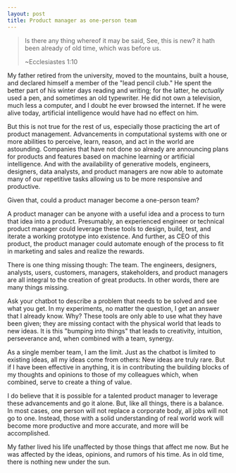 ```yaml
---
layout: post
title: Product manager as one-person team
---
```


>Is there any thing whereof it may be said, See, this is new? it hath been already of old time, which was before us.
>
>~Ecclesiastes 1:10
>

My father retired from the university, moved to the mountains, built a house, and declared himself a member of the "lead pencil club."  He spent the better part of his winter days reading and writing; for the latter, he *actually* used a pen, and sometimes an old typewriter.  He did not own a television, much less a computer, and I doubt he ever browsed the internet.  If he were alive today, artificial intelligence would have had no effect on him.

But this is not true for the rest of us, especially those practicing the art of product management.  Advancements in computational systems with one or more abilities to perceive, learn, reason, and act in the world are astounding.  Companies that have not done so already are announcing plans for products and features based on machine learning or artificial intelligence.  And with the availability of generative models, engineers, designers, data analysts, and product managers are now able to automate many of our repetitive tasks allowing us to be more responsive and productive.

Given that, could a product manager become a one-person team?

A product manager can be anyone with a useful idea and a process to turn that idea into a product.  Presumably, an experienced engineer or technical product manager could leverage these tools to design, build, test, and iterate a working prototype into existence.  And further, as CEO of this product, the product manager could automate enough of the process to fit in marketing and sales and realize the rewards.

There is one thing missing though:  The team.  The engineers, designers, analysts, users, customers, managers, stakeholders, and product managers are all integral to the creation of great products.  In other words, there are many things missing.

Ask your chatbot to describe a problem that needs to be solved and see what you get.  In my experiments, no matter the question, I get an answer that I already know.  Why?  These tools are only able to use what they have been given; they are missing contact with the physical world that leads to new ideas.  It is this "bumping into things" that leads to creativity, intuition, perseverance and, when combined with a team, synergy.

As a single member team, I am the limit.  Just as the chatbot is limited to existing ideas, all my ideas come from others:  New ideas are truly rare.  But if I have been effective in anything, it is in contributing the building blocks of my thoughts and opinions to those of my colleagues which, when combined, serve to create a thing of value.

I do believe that it is possible for a talented product manager to leverage these advancements and go it alone.  But, like all things, there is a balance.  In most cases, one person will not replace a corporate body, all jobs will not go to one.  Instead, those with a solid understanding of real world work will become more productive and more accurate, and more will be accomplished.

My father lived his life unaffected by those things that affect me now.  But he was affected by the ideas, opinions, and rumors of his time.  As in old time, there is nothing new under the sun.
